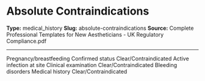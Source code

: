 # Absolute Contraindications

**Type:** medical_history
**Slug:** absolute-contraindications
**Source:** Complete Professional Templates for New Aestheticians - UK Regulatory Compliance.pdf

---

Pregnancy/breastfeeding Confirmed status Clear/Contraindicated
Active infection at site Clinical examination Clear/Contraindicated
Bleeding disorders Medical history Clear/Contraindicated
